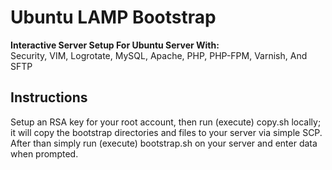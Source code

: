 Ubuntu LAMP Bootstrap
=====================

**Interactive Server Setup For Ubuntu Server With:**  
Security, VIM, Logrotate, MySQL, Apache, PHP, PHP-FPM, Varnish, And SFTP

Instructions
------------

Setup an RSA key for your root account, then run (execute) copy.sh locally; it will copy the bootstrap directories and files to your server via simple SCP. After than simply run (execute) bootstrap.sh on your server and enter data when prompted.
